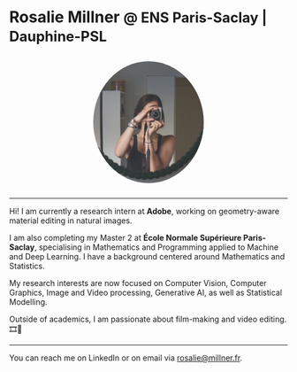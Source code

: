 # Rosalie Millner <span style="font-size: 0.9em;">@ ENS Paris-Saclay | Dauphine-PSL
<div align="center">
  <img src="./photo.JPG" alt=“Rosalie Millner” width="200" style="border-radius: 100%; margin: 10px;">
</div>

---

Hi! I am currently a research intern at **Adobe**, working on geometry-aware material editing in natural images. 

I am also completing my Master 2 at **École Normale Supérieure Paris-Saclay**, specialising in Mathematics and Programming applied to Machine and Deep Learning. I have a background centered around Mathematics and Statistics. 

My research interests are now focused on Computer Vision, Computer Graphics, Image and Video processing, Generative AI, as well as Statistical Modelling. 

Outside of academics, I am passionate about film-making and video editing. 🎞️🎥

---

You can reach me on LinkedIn or on email via rosalie@millner.fr.

<!--
**rosaliemillner/rosaliemillner** is a ✨ _special_ ✨ repository because its `README.md` (this file) appears on your GitHub profile.

Here are some ideas to get you started:

- 🔭 I’m currently working on ...
- 🌱 I’m currently learning ...
- 👯 I’m looking to collaborate on ...
- 🤔 I’m looking for help with ...
- 💬 Ask me about ...
- 📫 How to reach me: ...
- 😄 Pronouns: ...
- ⚡ Fun fact: ...
-->
